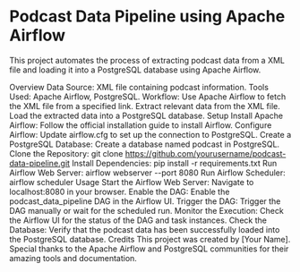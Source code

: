 # Podcast Data Pipeline using Apache Airflow
This project automates the process of extracting podcast data from a XML file and loading it into a PostgreSQL database using Apache Airflow.

Overview
Data Source: XML file containing podcast information.
Tools Used: Apache Airflow, PostgreSQL.
Workflow:
Use Apache Airflow to fetch the XML file from a specified link.
Extract relevant data from the XML file.
Load the extracted data into a PostgreSQL database.
Setup
Install Apache Airflow: Follow the official installation guide to install Airflow.
Configure Airflow: Update airflow.cfg to set up the connection to PostgreSQL.
Create a PostgreSQL Database: Create a database named podcast in PostgreSQL.
Clone the Repository: git clone https://github.com/yourusername/podcast-data-pipeline.git
Install Dependencies: pip install -r requirements.txt
Run Airflow Web Server: airflow webserver --port 8080
Run Airflow Scheduler: airflow scheduler
Usage
Start the Airflow Web Server: Navigate to localhost:8080 in your browser.
Enable the DAG: Enable the podcast_data_pipeline DAG in the Airflow UI.
Trigger the DAG: Trigger the DAG manually or wait for the scheduled run.
Monitor the Execution: Check the Airflow UI for the status of the DAG and task instances.
Check the Database: Verify that the podcast data has been successfully loaded into the PostgreSQL database.
Credits
This project was created by [Your Name]. Special thanks to the Apache Airflow and PostgreSQL communities for their amazing tools and documentation.

